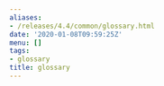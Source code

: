 ```yaml
---
aliases:
- /releases/4.4/common/glossary.html
date: '2020-01-08T09:59:25Z'
menu: []
tags:
- glossary
title: glossary
---
```


